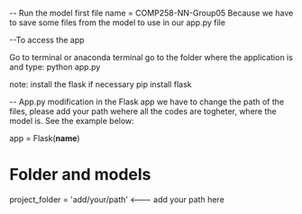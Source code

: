 -- Run the model first 
file name = COMP258-NN-Group05
Because we have to save some files from the model to use in our app.py file 

--To access the app

Go to terminal or anaconda terminal
go to the folder where the application is and type: python app.py

note: install the flask if necessary
pip install flask 

-- App.py modification 
in the Flask app we have to change the path of the files, please add your path wehere all the codes are togheter, where the model is.
See the example below:

app = Flask(__name__)

# Folder and models
project_folder = 'add/your/path' <--- add your path here 

